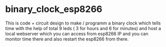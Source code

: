 # binary_clock_esp8266
This is code + circuit design to make / programm a binary clock which tells time with the help of total 9 leds ( 3 for hours  and 6 for minutes) and host a local webserver which you can access from esp8266 IP and you can monitor time there and also restart the esp8266 from there.
